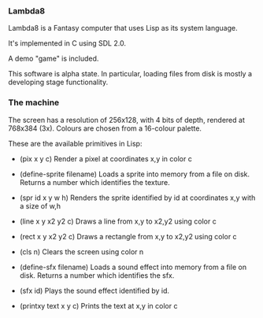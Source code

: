 ### Lambda8

Lambda8 is a Fantasy computer that uses Lisp as its system language.

It's implemented in C using SDL 2.0.

A demo "game" is included.

This software is alpha state. In particular, loading files from disk is mostly a developing stage functionality.

### The machine
The screen has a resolution of 256x128, with 4 bits of depth, rendered at 768x384 (3x). Colours are chosen from a 16-colour palette.

These are the available primitives in Lisp:

- (pix x y c)
  Render a pixel at coordinates x,y in color c

- (define-sprite filename)
  Loads a sprite into memory from a file on disk. Returns a number which identifies the texture.
  
- (spr id x y w h)
  Renders the sprite identified by id at coordinates x,y with a size of w,h

- (line x y x2 y2 c)
  Draws a line from x,y to x2,y2 using color c

- (rect x y x2 y2 c)
  Draws a rectangle from x,y to x2,y2 using color c

- (cls n)
  Clears the screen using color n
  
- (define-sfx filename)
  Loads a sound effect into memory from a file on disk. Returns a number which identifies the sfx.
  
- (sfx id)
  Plays the sound effect identified by id.

- (printxy text x y c)
  Prints the text at x,y in color c
